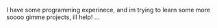 I have some programming experinece, and
im trying to learn some more soooo gimme projects, ill help! ...

<!---
Archeamal/Archeamal is a ✨ special ✨ repository because its `README.md` (this file) appears on your GitHub profile.
You can click the Preview link to take a look at your changes.
--->
